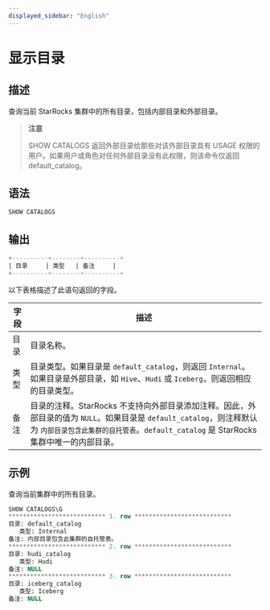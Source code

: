 ```yaml
---
displayed_sidebar: "English"
---
```


# 显示目录

## 描述

查询当前 StarRocks 集群中的所有目录，包括内部目录和外部目录。

> **注意**
>
> SHOW CATALOGS 返回外部目录给那些对该外部目录具有 USAGE 权限的用户。如果用户或角色对任何外部目录没有此权限，则该命令仅返回 default_catalog。

## 语法

```SQL
SHOW CATALOGS
```

## 输出

```SQL
+----------+--------+----------+
| 目录     | 类型   | 备注     |
+----------+--------+----------+
```

以下表格描述了此语句返回的字段。

| **字段**   | **描述**                                                     |
| ------------- | ------------------------------------------------------------ |
| 目录          | 目录名称。                                                |
| 类型          | 目录类型。如果目录是 `default_catalog`，则返回 `Internal`。如果目录是外部目录，如 `Hive`、`Hudi` 或 `Iceberg`，则返回相应的目录类型。 |
| 备注          | 目录的注释。StarRocks 不支持向外部目录添加注释。因此，外部目录的值为 `NULL`。如果目录是 `default_catalog`，则注释默认为 `内部目录包含此集群的自托管表`。`default_catalog` 是 StarRocks 集群中唯一的内部目录。 |

## 示例

查询当前集群中的所有目录。

```SQL
SHOW CATALOGS\G
*************************** 1. row ***************************
目录: default_catalog
   类型: Internal
备注: 内部目录包含此集群的自托管表。
*************************** 2. row ***************************
目录: hudi_catalog
   类型: Hudi
备注: NULL
*************************** 3. row ***************************
目录: iceberg_catalog
   类型: Iceberg
备注: NULL
```